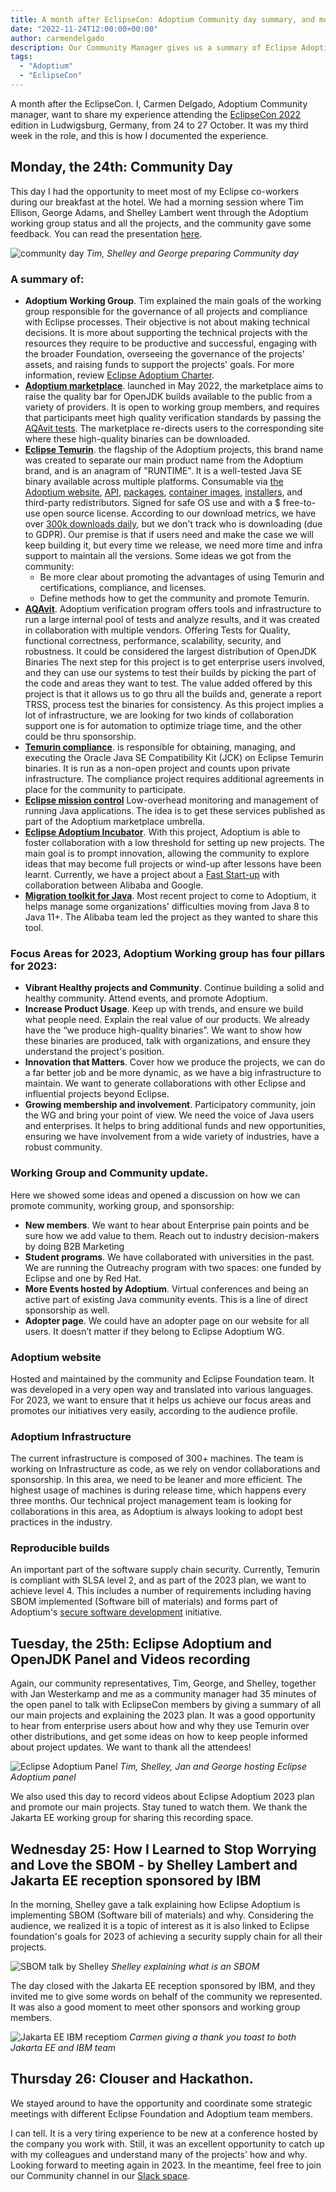 ```yaml
---
title: A month after EclipseCon: Adoptium Community day summary, and more.
date: "2022-11-24T12:00:00+00:00"
author: carmendelgado
description: Our Community Manager gives us a summary of Eclipse Adoptium activities around the EclipseCon event.
tags:
  - "Adoptium"
  - "EclipseCon"
---
```


A month after the EclipseCon. I, Carmen Delgado, Adoptium Community manager, want to share my experience attending the [EclipseCon 2022](https://www.eclipsecon.org/2022) edition in Ludwigsburg, Germany, from 24 to  27 October.  It was my third week in the role, and this is how I documented the experience.

## Monday, the 24th: Community Day

This day I had the opportunity to meet most of my Eclipse co-workers during our breakfast at the hotel. We had a morning session where Tim Ellison, George Adams, and Shelley Lambert went through the Adoptium working group status and all the projects, and the community gave some feedback. You can read the presentation [here](Adoptium-Community-Day-EclipseCon2022.pdf).

![community day](community-day.jpg)
*Tim, Shelley and George preparing Community day*

### A summary of: 
 - **Adoptium Working Group**. Tim explained the main goals of the working group responsible for the governance of all projects and compliance with Eclipse processes. Their objective is not about making technical decisions. It is more about supporting the technical projects with the resources they require to be productive and successful, engaging with the broader Foundation, overseeing the governance of the projects' assets, and raising funds to support the projects' goals. For more information, review [Eclipse Adoptium Charter](https://www.eclipse.org/org/workinggroups/adoptium-charter.php). 
 - **[Adoptium marketplace](https://adoptium.net/marketplace/)**. launched in May 2022, the marketplace aims to raise the quality bar for OpenJDK builds available to the public from a variety of providers. It is open to working group members, and requires that participants meet high quality verification standards by passing the [AQAvit tests](https://adoptium.net/aqavit/). The marketplace re-directs users to the corresponding site where these high-quality binaries can be downloaded.
 - **[Eclipse Temurin](https://adoptium.net/temurin/releases/)**. the flagship of the Adoptium projects, this brand name was created to separate our main product name from the Adoptium brand, and is an anagram of "RUNTIME".  It is a well-tested Java SE binary available across multiple platforms. Consumable via [the Adoptium website](https://adoptium.net/temurin/releases/), [API](https://api.adoptium.net/), [packages](https://packages.adoptium.net/), [container images](https://hub.docker.com/_/eclipse-temurin), [installers](https://adoptium.net/temurin/releases/), and third-party redistributors. Signed for safe OS use and with a $ free-to-use open source license. According to our download metrics, we have over [300k downloads daily](https://dash.adoptium.net), but we don't track who is downloading (due to GDPR). Our premise is that if users need and make the case we will keep building it, but every time we release, we need more time and infra support to maintain all the versions. Some ideas we got from the community:
    - Be more clear about promoting the advantages of using Temurin and certifications, compliance, and licenses.
    - Define methods how to get the community and promote Temurin.
 - **[AQAvit](https://adoptium.net/aqavit/)**. Adoptium verification program offers tools and infrastructure to run a large internal pool of tests and analyze results, and it was created in collaboration with multiple vendors. Offering Tests for Quality, functional correctness, performance, scalability, security, and robustness. It could be considered the largest distribution of OpenJDK Binaries The next step for this project is to get enterprise users involved, and they can use our systems to test their builds by picking the part of the code and areas they want to test. The value added offered by this project is that it allows us to go thru all the builds and, generate a report TRSS, process test the binaries for consistency.  As this project implies a lot of infrastructure, we are looking for two kinds of collaboration support one is for automation to optimize triage time, and the other could be thru sponsorship.
 - **[Temurin compliance](https://projects.eclipse.org/projects/adoptium.temurin-compliance)**. is responsible for obtaining, managing, and executing the Oracle Java SE Compatibility Kit (JCK) on Eclipse Temurin binaries. It is run as a non-open project and counts upon private infrastructure. The compliance project requires additional agreements in place for the community to participate. 
 - **[Eclipse mission control](https://adoptium.net/jmc/)** Low-overhead monitoring and management of running Java applications. The idea is to get these services published as part of the Adoptium marketplace umbrella.
 - **[Eclipse Adoptium Incubator](https://projects.eclipse.org/projects/adoptium.incubator)**. With this project, Adoptium is able to foster collaboration with a low threshold for setting up new projects. The main goal is to prompt innovation, allowing the community to explore ideas that may become full projects or wind-up after lessons have been learnt. Currently, we have a project about a [Fast Start-up](https://blog.adoptium.net/2022/10/a-short-exploration-of-java-class-pre-initialization/) with collaboration between Alibaba and Google. 
- **[Migration toolkit for Java](https://projects.eclipse.org/projects/adoptium.emt4j)**. Most recent project to come to Adoptium, it helps manage some organizations' difficulties moving from Java 8 to Java 11+. The Alibaba team led the project as they wanted to share this tool. 

### Focus Areas for 2023, Adoptium Working group has four pillars for 2023:	
 - **Vibrant Healthy projects and Community**. Continue building a solid and healthy community. Attend events, and promote Adoptium.
 - **Increase Product Usage**. Keep up with trends, and ensure we build what people need. Explain the real value of our products. We already have the “we produce high-quality binaries”. We want to show how these binaries are produced, talk with organizations, and ensure they understand the project's position.
 - **Innovation that Matters**. Cover how we produce the projects, we can do a far better job and be more dynamic, as we have a big infrastructure to maintain. We want to generate collaborations with other Eclipse and influential projects beyond Eclipse.
 - **Growing membership and involvement**. Participatory community, join the WG and bring your point of view. We need the voice of Java users and enterprises. It helps to bring additional funds and new opportunities, ensuring we have involvement from a wide variety of industries, have a robust community. 

### Working Group and Community update. 
Here we showed some ideas and opened a discussion on how we can promote community, working group, and sponsorship:
 - **New members**. We want to hear about Enterprise pain points and be sure how we add value to them. Reach out to industry decision-makers by doing B2B Marketing 
 - **Student programs**. We have collaborated with universities in the past. We are running the Outreachy program with two spaces: one funded by Eclipse and one by Red Hat.
 - **More Events hosted by Adoptium**.  Virtual conferences and being an active part of existing Java community events. This is a line of direct sponsorship as well. 
 - **Adopter page**. We could have an adopter page on our website for all users. It doesn’t matter if they belong to Eclipse Adoptium WG. 

### Adoptium website
Hosted and maintained by the community and Eclipse Foundation team. It was developed in a very open way and translated into various languages. For 2023, we want to ensure that it helps us achieve our focus areas and promotes our initiatives very easily, according to the audience profile. 

### Adoptium Infrastructure
The current infrastructure is composed of  300+ machines. The team is working on Infrastructure as code, as we rely on vendor collaborations and sponsorship. In this area, we need to be leaner and more efficient. The highest usage of machines is during release time, which happens every three months.  Our technical project management team is looking for collaborations in this area, as Adoptium is always looking to adopt best practices in the industry. 

### Reproducible builds
An important part of the software supply chain security. Currently, Temurin is compliant with SLSA level 2, and as part of the 2023 plan, we want to achieve level 4. This includes a number of requirements including having SBOM implemented (Software bill of materials) and forms part of Adoptium's [secure software development](https://adoptium.net/en-GB/docs/secure-software/) initiative.

## Tuesday, the 25th: Eclipse Adoptium and OpenJDK Panel and Videos recording

Again, our community representatives, Tim, George, and Shelley, together with Jan Westerkamp and me as a community manager had 35 minutes of the open panel to talk with EclipseCon members by giving a summary of all our main projects and explaining the 2023 plan. It was a good opportunity to hear from enterprise users about how and why they use Temurin over other distributions, and get some ideas on how to keep people informed about project updates. We want to thank all the attendees! 

![Eclipse Adoptium Panel](eclipse-aopdtium-panel.jpg)
*Tim, Shelley, Jan and George hosting Eclipse Adoptium panel*

We also used this day to record videos about Eclipse Adoptium 2023 plan and promote our main projects. Stay tuned to watch them. We thank the Jakarta EE working group for sharing this recording space. 

## Wednesday 25:  How I Learned to Stop Worrying and Love the SBOM - by Shelley Lambert and Jakarta EE reception sponsored by IBM

In the morning, Shelley gave a talk explaining how Eclipse Adoptium is implementing SBOM (Software bill of materials) and why. Considering the audience, we realized it is a topic of interest as it is also linked to Eclipse foundation's goals for 2023 of achieving a security supply chain for all their projects.

![SBOM talk by Shelley](sbom-talk-by-shelley.jpg)
*Shelley explaining what is an SBOM*

The day closed with the Jakarta EE reception sponsored by IBM, and they invited me to give some words on behalf of the community we represented. It was also a good moment to meet other sponsors and working group members.

![Jakarta EE IBM receptiom](jakartaee-ibm-reception.jpg)
*Carmen giving a thank you toast to both Jakarta EE and IBM team*

## Thursday 26: Clouser and Hackathon.

We stayed around to have the opportunity and coordinate some strategic meetings with different Eclipse Foundation and Adoptium team members.

I can tell. It is a very tiring experience to be new at a conference hosted by the company you work with. Still, it was an excellent opportunity to catch up with my colleagues and understand many of the projects' how and why.
Looking forward to meeting again in 2023. In the meantime, feel free to join our Community channel in our [Slack space](https://adoptium.net/slack/).

